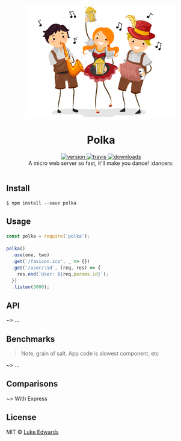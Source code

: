 <div align="center">
  <img src="/polka.png" alt="Polka" width="400" height="300" />
</div>

<h1 align="center">Polka</h1>

<div align="center">
  <a href="https://npmjs.org/package/polka">
    <img src="https://img.shields.io/npm/v/polka.svg" alt="version" />
  </a>
  <a href="https://travis-ci.org/lukeed/polka">
    <img src="https://img.shields.io/travis/lukeed/polka.svg" alt="travis" />
  </a>
  <a href="https://npmjs.org/package/polka">
    <img src="https://img.shields.io/npm/dm/polka.svg" alt="downloads" />
  </a>
</div>

<div align="center">A micro web server so fast, it'll make you dance! :dancers:</div>

<br />

## Install

```
$ npm install --save polka
```

## Usage

```js
const polka = require('polka');

polka()
  .use(one, two)
  .get('/favicon.ico', _ => {})
  .get('/user/:id', (req, res) => {
    res.end(`User: ${req.params.id}`);
  })
  .listen(3000);
```

## API

~> ...

## Benchmarks

> Note, grain of salt. App code is slowest component, etc

~> ...

## Comparisons

~> With Express


## License

MIT © [Luke Edwards](https://lukeed.com)
